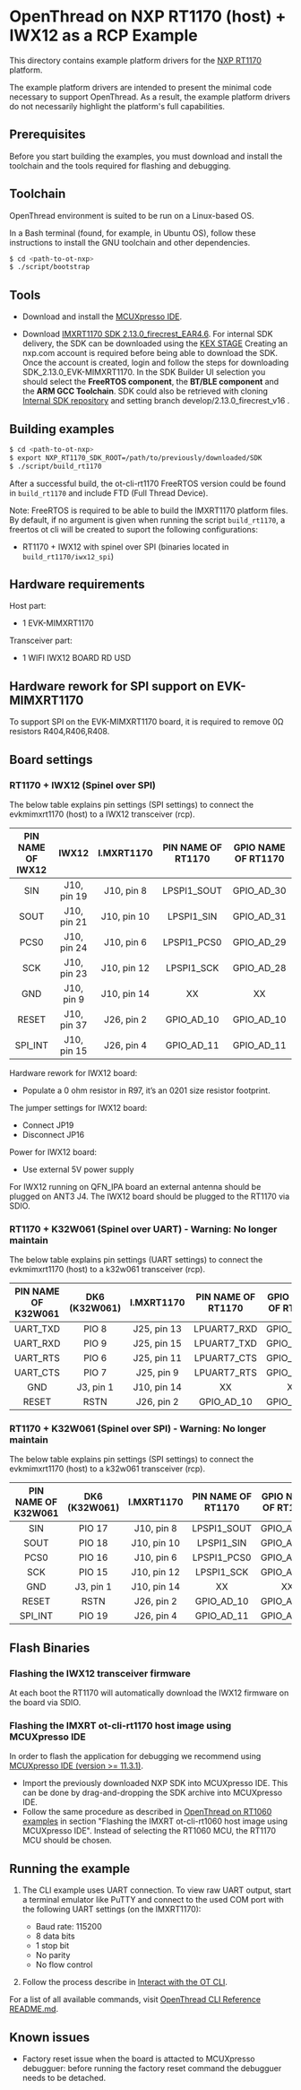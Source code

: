 # OpenThread on NXP RT1170 (host) + IWX12 as a RCP Example

This directory contains example platform drivers for the [NXP RT1170][rt1170] platform.

The example platform drivers are intended to present the minimal code necessary to support OpenThread. As a result, the example platform drivers do not necessarily highlight the platform's full capabilities.

[rt1170]: https://www.nxp.com/products/processors-and-microcontrollers/arm-microcontrollers/i-mx-rt-crossover-mcus/i-mx-rt1170-crossover-mcu-family-first-ghz-mcu-with-arm-cortex-m7-and-cortex-m4-cores:i.MX-RT1170?cid=ad_PRG4692582_TAC476846_EETECH_IMXRT1170&gclid=EAIaIQobChMIvr3xrYzT8QIVTgKLCh3GGQ80EAAYAiAAEgLnYvD_BwE

## Prerequisites

Before you start building the examples, you must download and install the toolchain and the tools required for flashing and debugging.

## Toolchain

OpenThread environment is suited to be run on a Linux-based OS.

In a Bash terminal (found, for example, in Ubuntu OS), follow these instructions to install the GNU toolchain and other dependencies.

```bash
$ cd <path-to-ot-nxp>
$ ./script/bootstrap
```

## Tools

- Download and install the [MCUXpresso IDE][mcuxpresso ide].

[mcuxpresso ide]: https://www.nxp.com/support/developer-resources/software-development-tools/mcuxpresso-software-and-tools/mcuxpresso-integrated-development-environment-ide:MCUXpresso-IDE

- Download [IMXRT1170 SDK 2.13.0_firecrest_EAR4.6](https://mcuxpresso.nxp.com/).
  For internal SDK delivery, the SDK can be downloaded using the [KEX STAGE](https://kex-stage.nxp.com/en/welcome)
  Creating an nxp.com account is required before being able to download the
  SDK. Once the account is created, login and follow the steps for downloading
  SDK_2.13.0_EVK-MIMXRT1170. In the SDK Builder UI selection you should select
  the **FreeRTOS component**, the **BT/BLE component** and the **ARM GCC Toolchain**.
  SDK could also be retrieved with cloning [Internal SDK repository](https://bitbucket.sw.nxp.com/projects/MCUCORE/repos/mcu-sdk-2.0/browse)
  and setting branch develop/2.13.0_firecrest_v16 .

## Building examples

```bash
$ cd <path-to-ot-nxp>
$ export NXP_RT1170_SDK_ROOT=/path/to/previously/downloaded/SDK
$ ./script/build_rt1170
```

After a successful build, the ot-cli-rt1170 FreeRTOS version could be found in `build_rt1170` and include FTD (Full Thread Device).

Note: FreeRTOS is required to be able to build the IMXRT1170 platform files. By default, if no argument is given when running the script `build_rt1170`, a freertos ot cli will be created to suport the following configurations:

- RT1170 + IWX12 with spinel over SPI (binaries located in `build_rt1170/iwx12_spi`)

## Hardware requirements

Host part:

- 1 EVK-MIMXRT1170

Transceiver part:

- 1 WIFI IWX12 BOARD RD USD

## Hardware rework for SPI support on EVK-MIMXRT1170

To support SPI on the EVK-MIMXRT1170 board, it is required to remove 0Ω resistors R404,R406,R408.

## Board settings

### RT1170 + IWX12 (Spinel over SPI)

The below table explains pin settings (SPI settings) to connect the evkmimxrt1170 (host) to a IWX12 transceiver (rcp).

| PIN NAME OF IWX12 |    IWX12    | I.MXRT1170  | PIN NAME OF RT1170 | GPIO NAME OF RT1170 |
| :---------------: | :---------: | :---------: | :----------------: | :-----------------: |
|        SIN        | J10, pin 19 | J10, pin 8  |    LPSPI1_SOUT     |     GPIO_AD_30      |
|       SOUT        | J10, pin 21 | J10, pin 10 |     LPSPI1_SIN     |     GPIO_AD_31      |
|       PCS0        | J10, pin 24 | J10, pin 6  |    LPSPI1_PCS0     |     GPIO_AD_29      |
|        SCK        | J10, pin 23 | J10, pin 12 |     LPSPI1_SCK     |     GPIO_AD_28      |
|        GND        | J10, pin 9  | J10, pin 14 |         XX         |         XX          |
|       RESET       | J10, pin 37 | J26, pin 2  |     GPIO_AD_10     |     GPIO_AD_10      |
|      SPI_INT      | J10, pin 15 | J26, pin 4  |     GPIO_AD_11     |     GPIO_AD_11      |

Hardware rework for IWX12 board:

- Populate a 0 ohm resistor in R97, it’s an 0201 size resistor footprint.

The jumper settings for IWX12 board:

- Connect JP19
- Disconnect JP16

Power for IWX12 board:

- Use external 5V power supply

For IWX12 running on QFN_IPA board an external antenna should be plugged on ANT3 J4.
The IWX12 board should be plugged to the RT1170 via SDIO.

### RT1170 + K32W061 (Spinel over UART) - Warning: No longer maintain

The below table explains pin settings (UART settings) to connect the evkmimxrt1170 (host) to a k32w061 transceiver (rcp).

| PIN NAME OF K32W061 | DK6 (K32W061) | I.MXRT1170  | PIN NAME OF RT1170 | GPIO NAME OF RT1170 |
| :-----------------: | :-----------: | :---------: | :----------------: | :-----------------: |
|      UART_TXD       |     PIO 8     | J25, pin 13 |    LPUART7_RXD     |     GPIO_AD_01      |
|      UART_RXD       |     PIO 9     | J25, pin 15 |    LPUART7_TXD     |     GPIO_AD_00      |
|      UART_RTS       |     PIO 6     | J25, pin 11 |    LPUART7_CTS     |     GPIO_AD_02      |
|      UART_CTS       |     PIO 7     | J25, pin 9  |    LPUART7_RTS     |     GPIO_AD_03      |
|         GND         |   J3, pin 1   | J10, pin 14 |         XX         |         XX          |
|        RESET        |     RSTN      | J26, pin 2  |     GPIO_AD_10     |     GPIO_AD_10      |

### RT1170 + K32W061 (Spinel over SPI) - Warning: No longer maintain

The below table explains pin settings (SPI settings) to connect the evkmimxrt1170 (host) to a k32w061 transceiver (rcp).

| PIN NAME OF K32W061 | DK6 (K32W061) | I.MXRT1170  | PIN NAME OF RT1170 | GPIO NAME OF RT1170 |
| :-----------------: | :-----------: | :---------: | :----------------: | :-----------------: |
|         SIN         |    PIO 17     | J10, pin 8  |    LPSPI1_SOUT     |     GPIO_AD_30      |
|        SOUT         |    PIO 18     | J10, pin 10 |     LPSPI1_SIN     |     GPIO_AD_31      |
|        PCS0         |    PIO 16     | J10, pin 6  |    LPSPI1_PCS0     |     GPIO_AD_29      |
|         SCK         |    PIO 15     | J10, pin 12 |     LPSPI1_SCK     |     GPIO_AD_28      |
|         GND         |   J3, pin 1   | J10, pin 14 |         XX         |         XX          |
|        RESET        |     RSTN      | J26, pin 2  |     GPIO_AD_10     |     GPIO_AD_10      |
|       SPI_INT       |    PIO 19     | J26, pin 4  |     GPIO_AD_11     |     GPIO_AD_11      |

## Flash Binaries

### Flashing the IWX12 transceiver firmware

At each boot the RT1170 will automatically download the IWX12 firmware on the board via SDIO.

### Flashing the IMXRT ot-cli-rt1170 host image using MCUXpresso IDE

In order to flash the application for debugging we recommend using [MCUXpresso IDE (version >= 11.3.1)](https://www.nxp.com/design/software/development-software/mcuxpresso-software-and-tools-/mcuxpresso-integrated-development-environment-ide:MCUXpresso-IDE?tab=Design_Tools_Tab).

- Import the previously downloaded NXP SDK into MCUXpresso IDE. This can be done by drag-and-dropping the SDK archive into MCUXpresso IDE.
- Follow the same procedure as described in [OpenThread on RT1060 examples][rt1060-page] in section "Flashing the IMXRT ot-cli-rt1060 host image using MCUXpresso IDE". Instead of selecting the RT1060 MCU, the RT1170 MCU should be chosen.

[rt1060-page]: ../rt1060/README.md

## Running the example

1. The CLI example uses UART connection. To view raw UART output, start a terminal emulator like PuTTY and connect to the used COM port with the following UART settings (on the IMXRT1170):

   - Baud rate: 115200
   - 8 data bits
   - 1 stop bit
   - No parity
   - No flow control

2. Follow the process describe in [Interact with the OT CLI][validate_port].

[validate_port]: https://openthread.io/guides/porting/validate-the-port#interact-with-the-cli

For a list of all available commands, visit [OpenThread CLI Reference README.md][cli].

[cli]: https://github.com/openthread/openthread/blob/master/src/cli/README.md

## Known issues

- Factory reset issue when the board is attacted to MCUXpresso debugguer: before running the factory reset command the debugguer needs to be detached.
